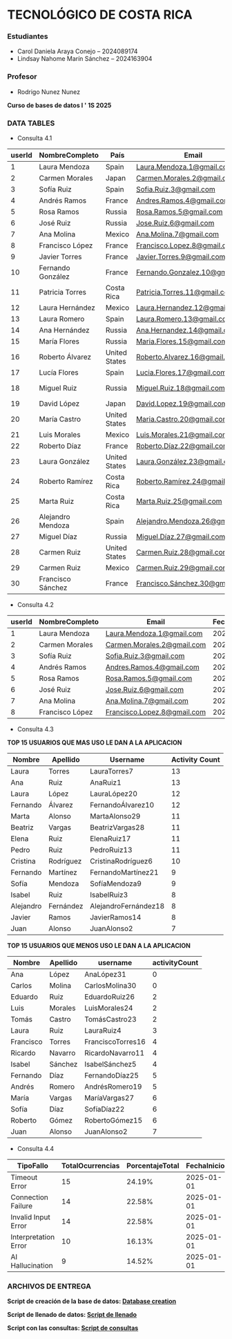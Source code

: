 # TECNOLÓGICO DE COSTA RICA
### Estudiantes
- Carol Daniela Araya Conejo – 2024089174  
- Lindsay Nahome Marín Sánchez – 2024163904

### Profesor 
- Rodrigo Nunez Nunez

**Curso de bases de datos I ' 1S 2025** 

### DATA TABLES
- Consulta 4.1

| userId | NombreCompleto       | País           | Email                          | PagosSuscripciones | MonedaOriginal           | PagosSuscripcionesEnColones |
|--------|----------------------|----------------|--------------------------------|--------------------|--------------------------|-----------------------------|
| 1      | Laura Mendoza        | Spain          | Laura.Mendoza.1@gmail.com     | 74.85              | Mexican Peso             | 94419.000000                |
| 2      | Carmen Morales       | Japan          | Carmen.Morales.2@gmail.com    | 90.24              | Japanese Yen             | 156729.600000               |
| 3      | Sofía Ruiz           | Spain          | Sofia.Ruiz.3@gmail.com        | 0.00               | Ninguna                  | 0.000000                    |
| 4      | Andrés Ramos         | France         | Andres.Ramos.4@gmail.com      | 167.87             | Euro                     | 90649.800000                |
| 5      | Rosa Ramos           | Russia         | Rosa.Ramos.5@gmail.com        | 59.42              | Mexican Peso             | 32086.800000                |
| 6      | José Ruiz            | Russia         | Jose.Ruiz.6@gmail.com         | 26.70              | Euro                     | 25218.000000                |
| 7      | Ana Molina           | Mexico         | Ana.Molina.7@gmail.com        | 29.87              | Mexican Peso             | 39106.800000                |
| 8      | Francisco López      | France         | Francisco.Lopez.8@gmail.com   | 19.87              | Japanese Yen             | 64729.800000                |
| 9      | Javier Torres        | France         | Javier.Torres.9@gmail.com     | 115.15             | Mexican Peso             | 116181.000000               |
| 10     | Fernando González    | France         | Fernando.Gonzalez.10@gmail.com| 75.00              | Japanese Yen             | 94500.000000                |
| 11     | Patricia Torres      | Costa Rica     | Patricia.Torres.11@gmail.com  | 0.00               | Ninguna                  | 0.000000                    |
| 12     | Laura Hernández      | Mexico         | Laura.Hernandez.12@gmail.com  | 134.24             | Japanese Yen             | 180489.000000               |
| 13     | Laura Romero         | Spain          | Laura.Romero.13@gmail.com     | 9.51               | Japanese Yen             | 26735.400000                |
| 14     | Ana Hernández        | Russia         | Ana.Hernandez.14@gmail.com    | 0.00               | Ninguna                  | 0.000000                    |
| 15     | María Flores         | Russia         | Maria.Flores.15@gmail.com     | 0.00               | Ninguna                  | 0.000000                    |
| 16     | Roberto Álvarez      | United States  | Roberto.Alvarez.16@gmail.com  | 15.72              | British Pound Sterling   | 14428.800000                |
| 17     | Lucía Flores         | Spain          | Lucia.Flores.17@gmail.com     | 71.71              | Mexican Peso             | 33323.400000                |
| 18     | Miguel Ruiz          | Russia         | Miguel.Ruiz.18@gmail.com      | 37.15              | British Pound Sterling   | 74061.000000                |
| 19     | David López          | Japan          | David.Lopez.19@gmail.com      | 53.34              | Euro                     | 82803.600000                |
| 20     | María Castro         | United States  | Maria.Castro.20@gmail.com     | 0.00               | Ninguna                  | 0.000000                    |
| 21     | Luis Morales         | Mexico         | Luis.Morales.21@gmail.com     | 0.00               | Ninguna                  | 0.000000                    |
| 22     | Roberto Díaz         | France         | Roberto.Díaz.22@gmail.com     | 280.61             | Mexican Peso             | 151529.400000               |
| 23     | Laura González       | United States  | Laura.González.23@gmail.com   | 154.19             | Euro                     | 83262.600000                |
| 24     | Roberto Ramírez      | Costa Rica     | Roberto.Ramírez.24@gmail.com  | 243.93             | Mexican Peso             | 131722.200000               |
| 25     | Marta Ruiz           | Costa Rica     | Marta.Ruiz.25@gmail.com       | 199.71             | Japanese Yen             | 107843.400000               |
| 26     | Alejandro Mendoza    | Spain          | Alejandro.Mendoza.26@gmail.com| 0.00               | Ninguna                  | 0.000000                    |
| 27     | Miguel Díaz          | Russia         | Miguel.Díaz.27@gmail.com      | 0.00               | Ninguna                  | 0.000000                    |
| 28     | Carmen Ruiz          | United States  | Carmen.Ruiz.28@gmail.com      | 0.00               | Ninguna                  | 0.000000                    |
| 29     | Carmen Ruiz          | Mexico         | Carmen.Ruiz.29@gmail.com      | 105.68             | Japanese Yen             | 57067.200000                |
| 30     | Francisco Sánchez    | France         | Francisco.Sánchez.30@gmail.com| 0.00               | Ninguna                  | 0.000000                    |

- Consulta 4.2

| userId | NombreCompleto       | Email                          | FechaDelUltimoPago | FechaDelSiguientePago | DiasHastaElPago |
|--------|----------------------|--------------------------------|---------------------|-----------------------|-----------------|
| 1      | Laura Mendoza        | Laura.Mendoza.1@gmail.com     | 2025-03-08          | 2025-04-07            | 15              |
| 2      | Carmen Morales       | Carmen.Morales.2@gmail.com    | 2025-03-08          | 2025-04-07            | 15              |
| 3      | Sofía Ruiz           | Sofia.Ruiz.3@gmail.com        | 2025-03-08          | 2025-04-07            | 15              |
| 4      | Andrés Ramos         | Andres.Ramos.4@gmail.com      | 2025-03-08          | 2025-04-07            | 15              |
| 5      | Rosa Ramos           | Rosa.Ramos.5@gmail.com        | 2025-03-08          | 2025-04-07            | 15              |
| 6      | José Ruiz            | Jose.Ruiz.6@gmail.com         | 2025-03-08          | 2025-04-07            | 15              |
| 7      | Ana Molina           | Ana.Molina.7@gmail.com        | 2025-03-08          | 2025-04-07            | 15              |
| 8      | Francisco López      | Francisco.Lopez.8@gmail.com   | 2025-03-08          | 2025-04-07            | 15              |

- Consulta 4.3

**TOP 15 USUARIOS QUE MAS USO LE DAN A LA APLICACION**

| Nombre     | Apellido  | Username               | Activity Count |
|------------|----------|------------------------|---------------|
| Laura      | Torres   | LauraTorres7           | 13            |
| Ana        | Ruiz     | AnaRuiz1               | 13            |
| Laura      | López    | LauraLópez20          | 12            |
| Fernando   | Álvarez | FernandoÁlvarez10     | 12            |
| Marta      | Alonso   | MartaAlonso29          | 11            |
| Beatriz    | Vargas   | BeatrizVargas28        | 11            |
| Elena      | Ruiz     | ElenaRuiz17            | 11            |
| Pedro      | Ruiz     | PedroRuiz13            | 11            |
| Cristina   | Rodríguez| CristinaRodríguez6    | 10            |
| Fernando   | Martínez | FernandoMartínez21    | 9             |
| Sofía     | Mendoza  | SofíaMendoza9          | 9             |
| Isabel     | Ruiz     | IsabelRuiz3            | 8             |
| Alejandro  | Fernández| AlejandroFernández18  | 8             |
| Javier     | Ramos    | JavierRamos14          | 8             |
| Juan       | Alonso   | JuanAlonso2            | 7             |




**TOP 15 USUARIOS QUE MENOS USO LE DAN A LA APLICACION**

| Nombre     | Apellido    | username              | activityCount |
|------------|-------------|-----------------------|---------------|
| Ana        | López       | AnaLópez31           | 0             |
| Carlos     | Molina      | CarlosMolina30       | 0             |
| Eduardo    | Ruiz        | EduardoRuiz26        | 2             |
| Luis       | Morales     | LuisMorales24        | 2             |
| Tomás      | Castro      | TomásCastro23        | 2             |
| Laura      | Ruiz        | LauraRuiz4           | 3             |
| Francisco  | Torres      | FranciscoTorres16    | 4             |
| Ricardo    | Navarro     | RicardoNavarro11     | 4             |
| Isabel     | Sánchez     | IsabelSánchez5       | 4             |
| Fernando   | Díaz        | FernandoDíaz25       | 5             |
| Andrés     | Romero      | AndrésRomero19       | 5             |
| María      | Vargas      | MaríaVargas27        | 6             |
| Sofía      | Díaz        | SofíaDíaz22          | 6             |
| Roberto    | Gómez       | RobertoGómez15       | 6             |
| Juan       | Alonso      | JuanAlonso2          | 7             |

- Consulta 4.4
  
| TipoFallo             | TotalOcurrencias | PorcentajeTotal | FechaInicio | FechaFinal |
|-----------------------|------------------|-----------------|-------------|------------|
| Timeout Error         | 15              | 24.19%          | 2025-01-01  | 2025-03-01 |
| Connection Failure    | 14              | 22.58%          | 2025-01-01  | 2025-03-01 |
| Invalid Input Error   | 14              | 22.58%          | 2025-01-01  | 2025-03-01 |
| Interpretation Error  | 10              | 16.13%          | 2025-01-01  | 2025-03-01 |
| AI Hallucination      | 9               | 14.52%          | 2025-01-01  | 2025-03-01 |

### ARCHIVOS DE ENTREGA

   **Script de creación de la base de datos: [Database creation](https://github.com/carayac/CASO-1---Entregable-/blob/main/Database%20creation.sql)**
   
   **Script de llenado de datos: [Script de llenado](https://github.com/carayac/CASO-1---Entregable-/blob/main/Script%20de%20llenado.sql)**
   
   **Script con las consultas: [Script de consultas](https://github.com/carayac/CASO-1---Entregable-/blob/main/Script%20de%20consultas.sql)**
